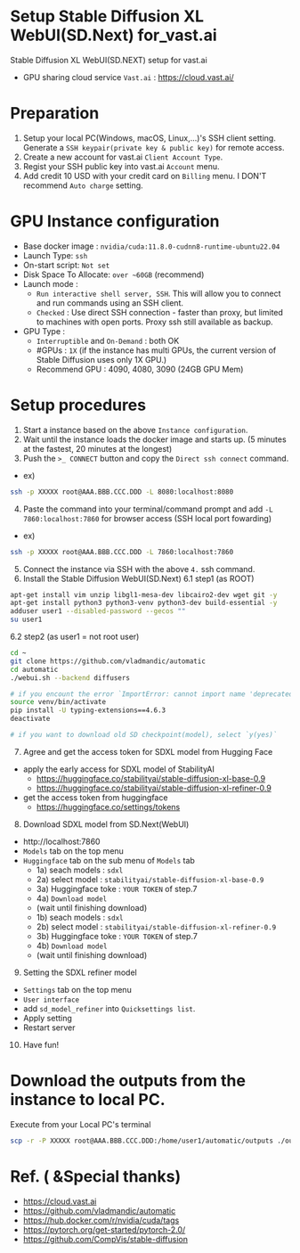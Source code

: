 # Setup Stable Diffusion XL WebUI(SD.Next) for_vast.ai
Stable Diffusion XL WebUI(SD.NEXT) setup for vast.ai
* GPU sharing cloud service `Vast.ai` : https://cloud.vast.ai/

# Preparation
1) Setup your local PC(Windows, macOS, Linux,...)'s SSH client setting. Generate a `SSH keypair(private key & public key)` for remote access.
2) Create a new account for vast.ai `Client Account Type`.
3) Regist your SSH public key into vast.ai `Account` menu.
4) Add credit 10 USD with your credit card on `Billing` menu. I DON'T recommend `Auto charge` setting.

# GPU Instance configuration
* Base docker image : `nvidia/cuda:11.8.0-cudnn8-runtime-ubuntu22.04`
* Launch Type: `ssh`
* On-start script: `Not set`
* Disk Space To Allocate: `over ~60GB` (recommend)
* Launch mode : 
   * `Run interactive shell server, SSH`. This will allow you to connect and run commands using an SSH client.
   * `Checked` : Use direct SSH connection - faster than proxy, but limited to machines with open ports. Proxy ssh still available as backup.
* GPU Type :
   *  `Interruptible` and `On-Demand` : both OK
   *  #GPUs : `1X` (if the instance has multi GPUs, the current version of Stable Diffusion uses only 1X GPU.)
   *  Recommend GPU : 4090, 4080, 3090 (24GB GPU Mem)

# Setup procedures
1. Start a instance based on the above `Instance configuration`.
2. Wait until the instance loads the docker image and starts up. (5 minutes at the fastest, 20 minutes at the longest)
3. Push the `>_ CONNECT` button and copy the `Direct ssh connect` command.
* ex) 
```sh
ssh -p XXXXX root@AAA.BBB.CCC.DDD -L 8080:localhost:8080
```
4. Paste the command into your terminal/command prompt and add `-L 7860:localhost:7860` for browser access (SSH local port fowarding)
* ex)
```sh
ssh -p XXXXX root@AAA.BBB.CCC.DDD -L 7860:localhost:7860
```
5. Connect the instance via SSH with the above `4.` ssh command.
6. Install the Stable Diffusion WebUI(SD.Next)
6.1 step1 (as ROOT)
```sh
apt-get install vim unzip libgl1-mesa-dev libcairo2-dev wget git -y
apt-get install python3 python3-venv python3-dev build-essential -y
adduser user1 --disabled-password --gecos ""
su user1
```

6.2 step2 (as user1 = not root user)
```sh
cd ~
git clone https://github.com/vladmandic/automatic
cd automatic
./webui.sh --backend diffusers

# if you encount the error `ImportError: cannot import name 'deprecated' from 'typing_extensions'`
source venv/bin/activate
pip install -U typing-extensions==4.6.3
deactivate

# if you want to download old SD checkpoint(model), select `y(yes)`

```

7. Agree and get the access token for SDXL model from Hugging Face

* apply the early access for SDXL model of StabilityAI
   * https://huggingface.co/stabilityai/stable-diffusion-xl-base-0.9
   * https://huggingface.co/stabilityai/stable-diffusion-xl-refiner-0.9
* get the access token from huggingface
   * https://huggingface.co/settings/tokens
8. Download SDXL model from SD.Next(WebUI)
* http://localhost:7860
* `Models` tab on the top menu
* `Huggingface` tab on the sub menu of `Models` tab
   * 1a) seach models : `sdxl`
   * 2a) select model : `stabilityai/stable-diffusion-xl-base-0.9`
   * 3a) Huggingface toke : `YOUR TOKEN` of step.7
   * 4a) `Download model`
   * (wait until finishing download) 
   * 1b) seach models : `sdxl`
   * 2b) select model : `stabilityai/stable-diffusion-xl-refiner-0.9`
   * 3b) Huggingface toke : `YOUR TOKEN` of step.7
   * 4b) `Download model`
   * (wait until finishing download)

9. Setting the SDXL refiner model
* `Settings` tab on the top menu
* `User interface`
* add `sd_model_refiner` into `Quicksettings list`.
* Apply setting
* Restart server

10. Have fun!



# Download the outputs from the instance to local PC.

Execute from your Local PC's terminal
```sh
scp -r -P XXXXX root@AAA.BBB.CCC.DDD:/home/user1/automatic/outputs ./outputs/
```


# Ref. ( &Special thanks)
* https://cloud.vast.ai
* https://github.com/vladmandic/automatic
* https://hub.docker.com/r/nvidia/cuda/tags
* https://pytorch.org/get-started/pytorch-2.0/
* https://github.com/CompVis/stable-diffusion


